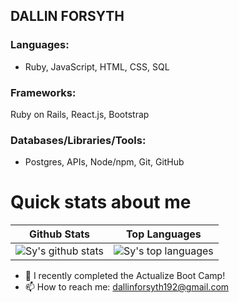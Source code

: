 ## DALLIN FORSYTH



### Languages: 
- Ruby, JavaScript, HTML, CSS, SQL 
### Frameworks: 
Ruby on Rails, React.js, Bootstrap 
### Databases/Libraries/Tools: 
- Postgres, APIs, Node/npm, Git, GitHub

# Quick stats about me
| Github Stats | Top Languages |
| --- | --- |
| ![Sy's github stats](https://github-readme-stats.vercel.app/api?username=dallinforsyth&show_icons=true&title_color=f6c32c&icon_color=f6c32c&text_color=9f9f9f&bg_color=151515&count_private=true) | ![Sy's top languages](https://github-readme-stats.vercel.app/api/top-langs/?username=dallinforsyth&show_icons=true&title_color=f6c32c&icon_color=f6c32c&text_color=9f9f9f&bg_color=151515&count_private=true&layout=compact) |
- 🔭 I recently completed the Actualize Boot Camp!
- 📫 How to reach me: dallinforsyth192@gmail.com
<!--
**dallinforsyth/dallinforsyth** is a ✨ _special_ ✨ repository because its `README.md` (this file) appears on your GitHub profile.

Here are some ideas to get you started:

- 🔭 I’m currently working on ...
- 🌱 I’m currently learning ...
- 👯 I’m looking to collaborate on ...
- 🤔 I’m looking for help with ...
- 💬 Ask me about ...
- 📫 How to reach me: ...
- 😄 Pronouns: ...
- ⚡ Fun fact: ...
-->
